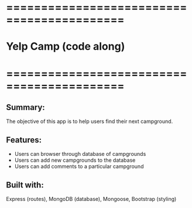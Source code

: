 # ===========================================
#                Yelp Camp (code along)
# ===========================================

## Summary:
The objective of this app is to help users find their next campground.

## Features:
* Users can browser through database of campgrounds
* Users can add new campgrounds to the database
* Users can add comments to a particular campground

## Built with:
Express (routes), MongoDB (database), Mongoose, Bootstrap (styling)
